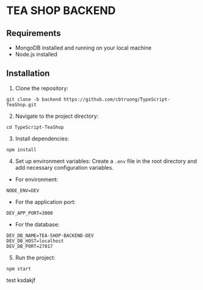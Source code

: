 
# TEA SHOP BACKEND
## Requirements
- MongoDB installed and running on your local machine
- Node.js installed
## Installation
1. Clone the repository:
```
git clone -b backend https://github.com/cbtruong/TypeScript-TeaShop.git
```
2. Navigate to the project directory:
```
cd TypeScript-TeaShop
```
3. Install dependencies:
```
npm install
```
4. Set up environment variables:
Create a `.env` file in the root directory and add necessary configuration variables.
- For environment:
```
NODE_ENV=DEV
```
- For the application port:
```
DEV_APP_PORT=3000
```
- For the database:
```
DEV_DB_NAME=TEA-SHOP-BACKEND-DEV
DEV_DB_HOST=localhost
DEV_DB_PORT=27017
```
5. Run the project:
```
npm start
```
test ksdakjf
